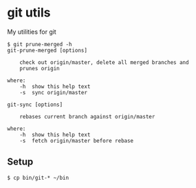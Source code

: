 # git utils

My utilities for git

```
$ git prune-merged -h
git-prune-merged [options]

    check out origin/master, delete all merged branches and
    prunes origin

where:
    -h  show this help text
    -s  sync origin/master
```

```
git-sync [options]

    rebases current branch against origin/master

where:
    -h  show this help text
    -s  fetch origin/master before rebase
```

## Setup

```
$ cp bin/git-* ~/bin
```
